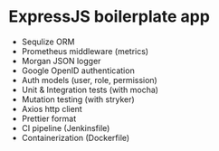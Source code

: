 # ExpressJS boilerplate app

- Sequlize ORM
- Prometheus middleware (metrics)
- Morgan JSON logger
- Google OpenID authentication
- Auth models (user, role, permission)
- Unit & Integration tests (with mocha)
- Mutation testing (with stryker)
- Axios http client
- Prettier format
- CI pipeline (Jenkinsfile)
- Containerization (Dockerfile)
